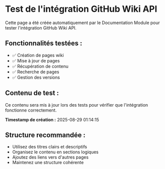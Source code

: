 # Test de l'intégration GitHub Wiki API

Cette page a été créée automatiquement par le Documentation Module pour tester l'intégration GitHub Wiki API.

## Fonctionnalités testées :
- ✅ Création de pages wiki
- ✅ Mise à jour de pages
- ✅ Récupération de contenu
- ✅ Recherche de pages
- ✅ Gestion des versions

## Contenu de test :
Ce contenu sera mis à jour lors des tests pour vérifier que l'intégration fonctionne correctement.

**Timestamp de création :** 2025-08-29 01:14:15

## Structure recommandée :
- Utilisez des titres clairs et descriptifs
- Organisez le contenu en sections logiques
- Ajoutez des liens vers d'autres pages
- Maintenez une structure cohérente